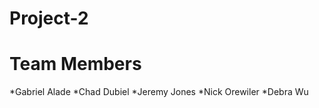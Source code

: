 # Project-2

# Team Members

  *Gabriel Alade
  *Chad Dubiel
  *Jeremy Jones
  *Nick Orewiler
  *Debra Wu
